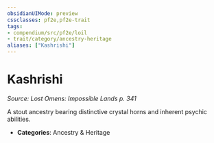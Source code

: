 ```yaml
---
obsidianUIMode: preview
cssclasses: pf2e,pf2e-trait
tags:
- compendium/src/pf2e/loil
- trait/category/ancestry-heritage
aliases: ["Kashrishi"]
---
```

# Kashrishi  
*Source: Lost Omens: Impossible Lands p. 341*  

A stout ancestry bearing distinctive crystal horns and inherent psychic abilities.

- **Categories**: Ancestry & Heritage